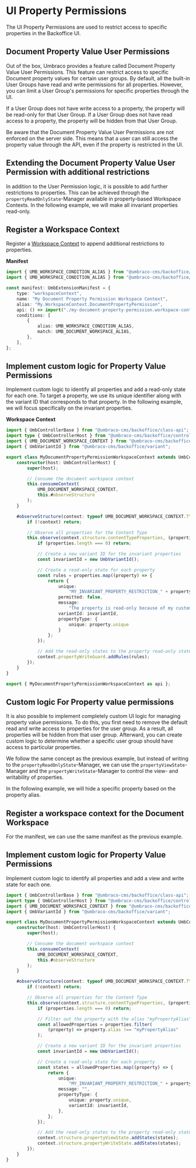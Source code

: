 # UI Property Permissions

The UI Property Permissions are used to restrict access to specific properties in the Backoffice UI.

## Document Property Value User Permissions

Out of the box, Umbraco provides a feature called Document Property Value User Permissions. This feature can restrict access to specific Document property values for certain user groups. By default, all the built-in User Groups have read and write permissions for all properties. However, you can limit a User Group's permissions for specific properties through the UI.

If a User Group does not have write access to a property, the property will be read-only for that User Group. If a User Group does not have read access to a property, the property will be hidden from that User Group.

Be aware that the Document Property Value User Permissions are not enforced on the server side. This means that a user can still access the property value through the API, even if the property is restricted in the UI.

## Extending the Document Property Value User Permission with additional restrictions

In addition to the User Permission logic, it is possible to add further restrictions to properties. This can be achieved through the `propertyReadOnlyState`-Manager available in property-based Workspace Contexts. In the following example, we will make all invariant properties read-only.

## Register a Workspace Context

Register a [Workspace Context](./extending-overview/extension-types/workspaces/workspace-context.md) to append additional restrictions to properties.

**Manifest**

```ts
import { UMB_WORKSPACE_CONDITION_ALIAS } from "@umbraco-cms/backoffice/workspace";
import { UMB_WORKSPACE_CONDITION_ALIAS } from "@umbraco-cms/backoffice/document";

const manifest: UmbExtensionManifest = {
    type: "workspaceContext",
    name: "My Document Property Permission Workspace Context",
    alias: "My.WorkspaceContext.DocumentPropertyPermission",
    api: () => import("./my-document-property-permission.workspace-context.js"),
    conditions: [
        {
            alias: UMB_WORKSPACE_CONDITION_ALIAS,
            match: UMB_DOCUMENT_WORKSPACE_ALIAS,
        },
    ],
};
```

## Implement custom logic for Property Value Permissions

Implement custom logic to identify all properties and add a read-only state for each one. To target a property, we use its unique identifier along with the variant ID that corresponds to that property. In the following example, we will focus specifically on the invariant properties.

**Workspace Context**

```ts
import { UmbControllerBase } from "@umbraco-cms/backoffice/class-api";
import type { UmbControllerHost } from "@umbraco-cms/backoffice/controller-api";
import { UMB_DOCUMENT_WORKSPACE_CONTEXT } from "@umbraco-cms/backoffice/document";
import { UmbVariantId } from "@umbraco-cms/backoffice/variant";

export class MyDocumentPropertyPermissionWorkspaceContext extends UmbControllerBase {
    constructor(host: UmbControllerHost) {
        super(host);

        // Consume the document workspace context
        this.consumeContext(
            UMB_DOCUMENT_WORKSPACE_CONTEXT,
            this.#observeStructure
        );
    }

    #observeStructure(context: typeof UMB_DOCUMENT_WORKSPACE_CONTEXT.TYPE) {
        if (!context) return;

        // Observe all properties for the Content Type
        this.observe(context.structure.contentTypeProperties, (properties) => {
            if (properties.length === 0) return;

            // Create a new variant ID for the invariant properties
            const invariantId = new UmbVariantId();

            // Create a read-only state for each property
            const rules = properties.map((property) => {
                return {
                    unique:
                        "MY_INVARIANT_PROPERTY_RESTRICTION_" + property.unique,
                    permitted: false,
                    message:
                        "The property is read-only because of my custom restriction.",
                    variantId: invariantId,
                    propertyType: {
                        unique: property.unique
                    }
                };
            });

            // Add the read-only states to the property read-only state manager
            context.propertyWriteGuard.addRules(rules);
        });
    }
}

export { MyDocumentPropertyPermissionWorkspaceContext as api };
```

## Custom logic For Property value permissions

It is also possible to implement completely custom UI logic for managing property value permissions. To do this, you first need to remove the default read and write access to properties for the user group. As a result, all properties will be hidden from that user group. Afterward, you can create custom logic to determine whether a specific user group should have access to particular properties.

We follow the same concept as the previous example, but instead of writing to the `propertyReadOnlyState`-Manager, we can use the `propertyViewState`-Manager and the `propertyWriteState`-Manager to control the view- and writability of properties.

In the following example, we will hide a specific property based on the property alias.

## Register a workspace context for the Document Workspace

For the manifest, we can use the same manifest as the previous example.

## Implement custom logic for Property Value Permissions

Implement custom logic to identify all properties and add a view and write state for each one.

```ts
import { UmbControllerBase } from "@umbraco-cms/backoffice/class-api";
import type { UmbControllerHost } from "@umbraco-cms/backoffice/controller-api";
import { UMB_DOCUMENT_WORKSPACE_CONTEXT } from "@umbraco-cms/backoffice/document";
import { UmbVariantId } from "@umbraco-cms/backoffice/variant";

export class MyDocumentPropertyPermissionWorkspaceContext extends UmbControllerBase {
    constructor(host: UmbControllerHost) {
        super(host);

        // Consume the document workspace context
        this.consumeContext(
            UMB_DOCUMENT_WORKSPACE_CONTEXT,
            this.#observeStructure
        );
    }

    #observeStructure(context: typeof UMB_DOCUMENT_WORKSPACE_CONTEXT.TYPE) {
        if (!context) return;

        // Observe all properties for the Content Type
        this.observe(context.structure.contentTypeProperties, (properties) => {
            if (properties.length === 0) return;

            // Filter out the property with the alias "myPropertyAlias"
            const allowedProperties = properties.filter(
                (property) => property.alias !== "myPropertyAlias"
            );

            // Create a new variant ID for the invariant properties
            const invariantId = new UmbVariantId();

            // Create a read-only state for each property
            const states = allowedProperties.map((property) => {
                return {
                    unique:
                        "MY_INVARIANT_PROPERTY_RESTRICTION_" + property.unique,
                    message: "",
                    propertyType: {
                        unique: property.unique,
                        variantId: invariantId,
                    },
                };
            });

            // Add the read-only states to the property read-only state manager
            context.structure.propertyViewState.addStates(states);
            context.structure.propertyWriteState.addStates(states);
        });
    }
}
```
